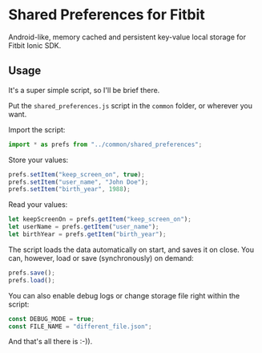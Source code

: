 # Shared Preferences for Fitbit
Android-like, memory cached and persistent key-value local storage for Fitbit Ionic SDK.

## Usage
It's a super simple script, so I'll be brief there.

Put the `shared_preferences.js` script in the `common` folder, or wherever you want.

Import the script:
```javascript
import * as prefs from "../common/shared_preferences";
```

Store your values:
```javascript
prefs.setItem("keep_screen_on", true);
prefs.setItem("user_name", "John Doe");
prefs.setItem("birth_year", 1988);
```

Read your values:
```javascript
let keepScreenOn = prefs.getItem("keep_screen_on");
let userName = prefs.getItem("user_name");
let birthYear = prefs.getItem("birth_year");
```

The script loads the data automatically on start, and saves it on close. You can, however, load or save (synchronously) on demand:
```javascript
prefs.save();
prefs.load();
```

You can also enable debug logs or change storage file right within the script:
```javascript
const DEBUG_MODE = true;
const FILE_NAME = "different_file.json";
```

And that's all there is :-)).
